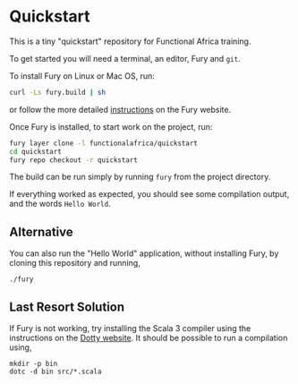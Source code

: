 # Quickstart

This is a tiny "quickstart" repository for Functional Africa training.

To get started you will need a terminal, an editor, Fury and `git`.

To install Fury on Linux or Mac OS, run:
```sh
curl -Ls fury.build | sh
```
or follow the more detailed [instructions](https://propensive.com/opensource/fury/install) on the Fury website.

Once Fury is installed, to start work on the project, run:
```sh
fury layer clone -l functionalafrica/quickstart
cd quickstart
fury repo checkout -r quickstart
```

The build can be run simply by running `fury` from the project directory.

If everything worked as expected, you should see some compilation output, and the words `Hello World`.

## Alternative

You can also run the "Hello World" application, without installing Fury, by cloning this repository and running,
```
./fury
```

## Last Resort Solution

If Fury is not working, try installing the Scala 3 compiler using the instructions on the
[Dotty website](https://dotty.epfl.ch/). It should be possible to run a compilation using,
```
mkdir -p bin
dotc -d bin src/*.scala
```
